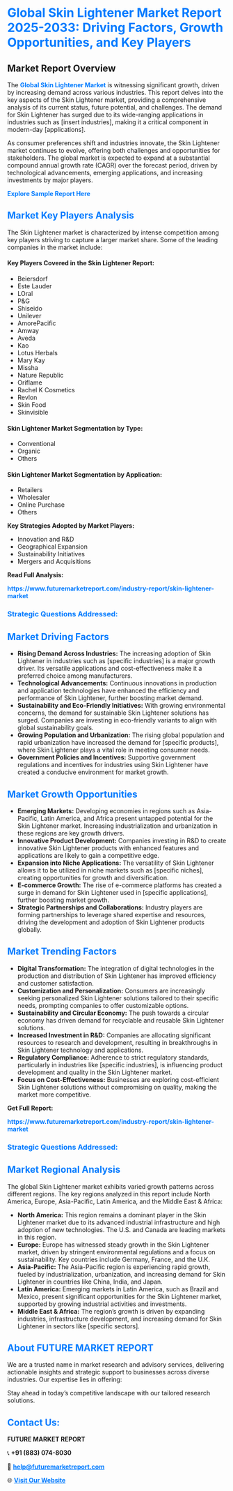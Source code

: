 <h1 style="color: #007BFF;">Global Skin Lightener Market Report 2025-2033: Driving Factors, Growth Opportunities, and Key Players</h1>

<section id="overview">
<h2>Market Report Overview</h2>
<p>The <a href="https://www.futuremarketreport.com/industry-report/skin-lightener-market" style="color: #007BFF; text-decoration: none;"><strong>Global Skin Lightener Market</strong></a> is witnessing significant growth, driven by increasing demand across various industries. This report delves into the key aspects of the Skin Lightener market, providing a comprehensive analysis of its current status, future potential, and challenges. The demand for Skin Lightener has surged due to its wide-ranging applications in industries such as [insert industries], making it a critical component in modern-day [applications].</p>
<p>As consumer preferences shift and industries innovate, the Skin Lightener market continues to evolve, offering both challenges and opportunities for stakeholders. The global market is expected to expand at a substantial compound annual growth rate (CAGR) over the forecast period, driven by technological advancements, emerging applications, and increasing investments by major players.</p>
</section>

<section id="overview">
<p><a href="https://www.futuremarketreport.com/request-sample/reportId=57616" style="color: #007BFF; text-decoration: none;"><strong>Explore Sample Report Here</strong></a></p>
</section>

<section id="key-players">
<h2 style="color: #007BFF;">Market Key Players Analysis</h2>
<p>The Skin Lightener market is characterized by intense competition among key players striving to capture a larger market share. Some of the leading companies in the market include:</p>
<h4>Key Players Covered in the Skin Lightener Report:</h4>
<ul><li>Beiersdorf</li><li>Este Lauder</li><li>LOral</li><li>P&amp;G</li><li>Shiseido</li><li>Unilever</li><li>AmorePacific</li><li>Amway</li><li>Aveda</li><li>Kao</li><li>Lotus Herbals</li><li>Mary Kay</li><li>Missha</li><li>Nature Republic</li><li>Oriflame</li><li>Rachel K Cosmetics</li><li>Revlon</li><li>Skin Food</li><li>Skinvisible</li></ul>
<h4>Skin Lightener Market Segmentation by Type:</h4>
<ul><li>Conventional</li><li>Organic</li><li>Others</li></ul>

<h4>Skin Lightener Market Segmentation by Application:</h4>
<ul><li>Retailers</li><li>Wholesaler</li><li>Online Purchase</li><li>Others</li></ul>
<p><strong>Key Strategies Adopted by Market Players:</strong></p>
<ul>
<li>Innovation and R&D</li>
<li>Geographical Expansion</li>
<li>Sustainability Initiatives</li>
<li>Mergers and Acquisitions</li>
</ul>
</section>

<section>
<p><strong>Read Full Analysis: </strong></p><a href="https://www.futuremarketreport.com/industry-report/skin-lightener-market" style="color: #007BFF; text-decoration: none;"><strong>https://www.futuremarketreport.com/industry-report/skin-lightener-market</strong></a>
<h3 style="color: #007BFF;">Strategic Questions Addressed:</h3>
</section>

<section id="driving-factors">
<h2 style="color: #007BFF;">Market Driving Factors</h2>
<ul>
<li><strong>Rising Demand Across Industries:</strong> The increasing adoption of Skin Lightener in industries such as [specific industries] is a major growth driver. Its versatile applications and cost-effectiveness make it a preferred choice among manufacturers.</li>
<li><strong>Technological Advancements:</strong> Continuous innovations in production and application technologies have enhanced the efficiency and performance of Skin Lightener, further boosting market demand.</li>
<li><strong>Sustainability and Eco-Friendly Initiatives:</strong> With growing environmental concerns, the demand for sustainable Skin Lightener solutions has surged. Companies are investing in eco-friendly variants to align with global sustainability goals.</li>
<li><strong>Growing Population and Urbanization:</strong> The rising global population and rapid urbanization have increased the demand for [specific products], where Skin Lightener plays a vital role in meeting consumer needs.</li>
<li><strong>Government Policies and Incentives:</strong> Supportive government regulations and incentives for industries using Skin Lightener have created a conducive environment for market growth.</li>
</ul>
</section>

<section id="growth-opportunities">
<h2 style="color: #007BFF;">Market Growth Opportunities</h2>
<ul>
<li><strong>Emerging Markets:</strong> Developing economies in regions such as Asia-Pacific, Latin America, and Africa present untapped potential for the Skin Lightener market. Increasing industrialization and urbanization in these regions are key growth drivers.</li>
<li><strong>Innovative Product Development:</strong> Companies investing in R&D to create innovative Skin Lightener products with enhanced features and applications are likely to gain a competitive edge.</li>
<li><strong>Expansion into Niche Applications:</strong> The versatility of Skin Lightener allows it to be utilized in niche markets such as [specific niches], creating opportunities for growth and diversification.</li>
<li><strong>E-commerce Growth:</strong> The rise of e-commerce platforms has created a surge in demand for Skin Lightener used in [specific applications], further boosting market growth.</li>
<li><strong>Strategic Partnerships and Collaborations:</strong> Industry players are forming partnerships to leverage shared expertise and resources, driving the development and adoption of Skin Lightener products globally.</li>
</ul>
</section>

<section id="trending-factors">
<h2 style="color: #007BFF;">Market Trending Factors</h2>
<ul>
<li><strong>Digital Transformation:</strong> The integration of digital technologies in the production and distribution of Skin Lightener has improved efficiency and customer satisfaction.</li>
<li><strong>Customization and Personalization:</strong> Consumers are increasingly seeking personalized Skin Lightener solutions tailored to their specific needs, prompting companies to offer customizable options.</li>
<li><strong>Sustainability and Circular Economy:</strong> The push towards a circular economy has driven demand for recyclable and reusable Skin Lightener solutions.</li>
<li><strong>Increased Investment in R&D:</strong> Companies are allocating significant resources to research and development, resulting in breakthroughs in Skin Lightener technology and applications.</li>
<li><strong>Regulatory Compliance:</strong> Adherence to strict regulatory standards, particularly in industries like [specific industries], is influencing product development and quality in the Skin Lightener market.</li>
<li><strong>Focus on Cost-Effectiveness:</strong> Businesses are exploring cost-efficient Skin Lightener solutions without compromising on quality, making the market more competitive.</li>
</ul>
</section>

<section>
<p><strong>Get Full Report: </strong></p><a href="https://www.futuremarketreport.com/industry-report/skin-lightener-market" style="color: #007BFF; text-decoration: none;"><strong>https://www.futuremarketreport.com/industry-report/skin-lightener-market</strong></a>
<h3 style="color: #007BFF;">Strategic Questions Addressed:</h3>
</section>


<section id="regional-analysis">
<h2 style="color: #007BFF;">Market Regional Analysis</h2>
<p>The global Skin Lightener market exhibits varied growth patterns across different regions. The key regions analyzed in this report include North America, Europe, Asia-Pacific, Latin America, and the Middle East & Africa:</p>
<ul>
<li><strong>North America:</strong> This region remains a dominant player in the Skin Lightener market due to its advanced industrial infrastructure and high adoption of new technologies. The U.S. and Canada are leading markets in this region.</li>
<li><strong>Europe:</strong> Europe has witnessed steady growth in the Skin Lightener market, driven by stringent environmental regulations and a focus on sustainability. Key countries include Germany, France, and the U.K.</li>
<li><strong>Asia-Pacific:</strong> The Asia-Pacific region is experiencing rapid growth, fueled by industrialization, urbanization, and increasing demand for Skin Lightener in countries like China, India, and Japan.</li>
<li><strong>Latin America:</strong> Emerging markets in Latin America, such as Brazil and Mexico, present significant opportunities for the Skin Lightener market, supported by growing industrial activities and investments.</li>
<li><strong>Middle East & Africa:</strong> The region’s growth is driven by expanding industries, infrastructure development, and increasing demand for Skin Lightener in sectors like [specific sectors].</li>
</ul>
</section>

<footer>
<h2 style="color: #007BFF;">About FUTURE MARKET REPORT</h2>
<p>We are a trusted name in market research and advisory services, delivering actionable insights and strategic support to businesses across diverse industries. Our expertise lies in offering:</p>

<p>Stay ahead in today’s competitive landscape with our tailored research solutions.</p>

<h2 style="color: #007BFF;">Contact Us:</h2>
<p><strong>FUTURE MARKET REPORT</strong></p>
<p>📞 <strong>+91 (883) 074-8030</strong></p>
<p>📧 <strong><a href="mailto:help@futuremarketreport.com" style="color: #007BFF;">help@futuremarketreport.com</a></strong></p>
<p>🌐 <strong><a href="https://www.futuremarketreport.com/" style="color: #007BFF;">Visit Our Website</a></strong></p>
</footer>